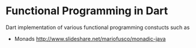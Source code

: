 # Functional Programming in Dart

Dart implementation of various functional programming constucts such as
 
 * Monads http://www.slideshare.net/mariofusco/monadic-java